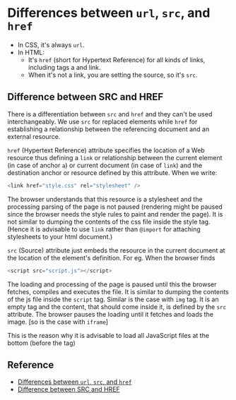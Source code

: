 # Differences between `url`, `src`, and `href`

- In CSS, it's always `url`.
- In HTML:
  - It's `href` (short for Hypertext Reference) for all kinds of links, including tags a and link.
  - When it's not a link, you are setting the source, so it's `src`.

## Difference between SRC and HREF

There is a differentiation between `src` and `href` and they can't be used interchangeably. We use `src` for replaced elements while `href` for establishing a relationship between the referencing document and an external resource.

`href` (Hypertext Reference) attribute specifies the location of a Web resource thus defining a `link` or relationship between the current element (in case of anchor `a`) or current document (in case of `link`) and the destination anchor or resource defined by this attribute. When we write:

```js
<link href="style.css" rel="stylesheet" />
```

The browser understands that this resource is a stylesheet and the processing parsing of the page is not paused (rendering might be paused since the browser needs the style rules to paint and render the page). It is not similar to dumping the contents of the css file inside the style tag. (Hence it is advisable to use `link` rather than `@import` for attaching stylesheets to your html document.)

`src` (Source) attribute just embeds the resource in the current document at the location of the element's definition. For eg. When the browser finds

```js
<script src="script.js"></script>
```

The loading and processing of the page is paused until this the browser fetches, compiles and executes the file. It is similar to dumping the contents of the js file inside the `script` tag. Similar is the case with `img` tag. It is an empty tag and the content, that should come inside it, is defined by the `src` attribute. The browser pauses the loading until it fetches and loads the image. [so is the case with `iframe`]

This is the reason why it is advisable to load all JavaScript files at the bottom (before the </body> tag)

## Reference

- [Differences between `url`, `src`, and `href`](https://stackoverflow.com/questions/12032337/differences-between-url-src-and-href)
- [Difference between SRC and HREF](https://stackoverflow.com/questions/3395359/difference-between-src-and-href)
